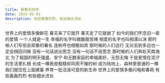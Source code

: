```yaml
---
title: 致春天的你
date: 2019-05-01
description: 有些轰轰烈烈，有些细水流长
---
```


世界上的爱情多像鲜花
春天来了它就开
春天走了它就谢了
如今的我们怀念旧一辈的爱情
一个人就是一生
幸福的名字叫做酸甜苦辣
相爱的名字也叫相濡以沫
那时候人们写信会郑重的署名
连称呼也相敬如宾
那时候的人们远行
无论去到多远也一定会捎回问候
没有一句话说出思念
没有一句话不说思念
那时候的人们奔赴天南海北
为了祖国的明天强盛、安宁
和无数家庭的幸福美好，无怨无悔
于是爱情在泥泞的生活里扎根
长成一棵表皮粗糙却风雨不摧的树
成为陆地上、森林里普通的一棵
我们就住在上面建巢
养育一批活泼可爱的新生命
世界上的爱情多像闪电和春雨
有些轰轰烈烈
有些细水流长